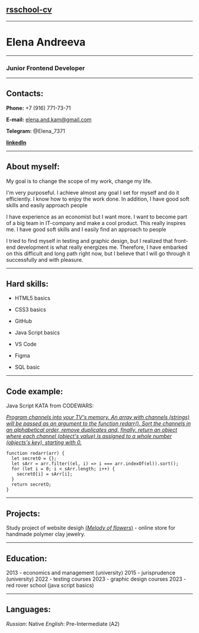 ## [rsschool-cv](https://elen7371.github.io/rsschool-cv/cv)

---

# **Elena Andreeva**

---

### Junior Frontend Developer

---

## **Contacts**:

**Phone:** +7 (916) 771-73-71

**E-mail:** elena.and.kam@gmail.com

**Telegram:** @Elena_7371

[**linkedIn**](https://www.linkedin.com/feed/?trk=guest_homepage-basic_google-one-tap-submit)

---

## **About myself**:

My goal is to change the scope of my work, change my life.

I'm very purposeful. I achieve almost any goal I set for myself and do it efficiently. I know how to enjoy the work done. In addition, I have good soft skills and easily approach people

I have experience as an economist but I want more. I want to become part of a big team in IT-company and make a cool product. This really inspires me. I have good soft skills and I easily find an approach to people

I tried to find myself in testing and graphic design, but I realized that front-end development is what really energizes me. Therefore, I have embarked on this difficult and long path right now, but I believe that I will go through it successfully and with pleasure.

---

## **Hard skills**:

- HTML5 basics

- CSS3 basics

- GitHub

- Java Script basics

- VS Code

- Figma

- SQL basic

---

## **Code example**:

Java Script KATA from CODEWARS:

[_Program channels into your TV's memory. An array with channels (strings) will be passed as an argument to the function redarr(). Sort the channels in an alphabetical order, remove duplicates and, finally, return an object where each channel (object's value) is assigned to a whole number (objects's key), starting with 0._](https://www.codewars.com/kata/5836dce6966f8d1d43000007)

```
function redarr(arr) {
  let secretO = {};
  let sArr = arr.filter((el, i) => i === arr.indexOf(el)).sort();
  for (let i = 0; i < sArr.length; i++) {
    secretO[i] = sArr[i];
  }
  return secretO;
}
```

---

## **Projects**:

Study project of website desigh [(_Melody of flowers_)](https://www.figma.com/design/zMOxSXzELpNAVj7vDYeGu6/Website-design%3A-Melody-of-flowers?node-id=0-1&t=avGnezwMKztp96nI-1) - online store for handmade polymer clay jewelry.

---

## **Education**:

2013 - economics and management (university)
2015 - jurisprudence (university)
2022 - testing courses
2023 - graphic design courses
2023 - red rover school (java script basics)

---

## **Languages**:

_Russian_: Native
_English_: Pre-Intermediate (А2)

